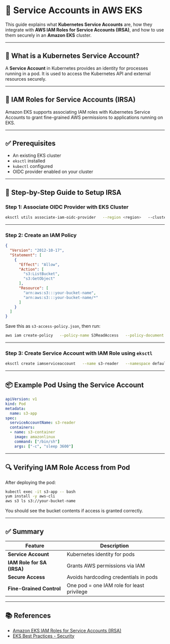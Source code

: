 # 🔐 Service Accounts in AWS EKS

This guide explains what **Kubernetes Service Accounts** are, how they integrate with **AWS IAM Roles for Service Accounts (IRSA)**, and how to use them securely in an **Amazon EKS** cluster.

---

## 📘 What is a Kubernetes Service Account?

A **Service Account** in Kubernetes provides an identity for processes running in a pod. It is used to access the Kubernetes API and external resources securely.

---

## 🔄 IAM Roles for Service Accounts (IRSA)

Amazon EKS supports associating IAM roles with Kubernetes Service Accounts to grant fine-grained AWS permissions to applications running on EKS.

---

## ✅ Prerequisites

- An existing EKS cluster
- `eksctl` installed
- `kubectl` configured
- OIDC provider enabled on your cluster

---

## 🔧 Step-by-Step Guide to Setup IRSA

### Step 1: Associate OIDC Provider with EKS Cluster

```bash
eksctl utils associate-iam-oidc-provider   --region <region>   --cluster <cluster-name>   --approve
```

---

### Step 2: Create an IAM Policy

```json
{
  "Version": "2012-10-17",
  "Statement": [
    {
      "Effect": "Allow",
      "Action": [
        "s3:ListBucket",
        "s3:GetObject"
      ],
      "Resource": [
        "arn:aws:s3:::your-bucket-name",
        "arn:aws:s3:::your-bucket-name/*"
      ]
    }
  ]
}
```

Save this as `s3-access-policy.json`, then run:

```bash
aws iam create-policy   --policy-name S3ReadAccess   --policy-document file://s3-access-policy.json
```

---

### Step 3: Create Service Account with IAM Role using `eksctl`

```bash
eksctl create iamserviceaccount   --name s3-reader   --namespace default   --cluster <cluster-name>   --attach-policy-arn arn:aws:iam::<account-id>:policy/S3ReadAccess   --approve   --override-existing-serviceaccounts
```

---

## 📦 Example Pod Using the Service Account

```yaml
apiVersion: v1
kind: Pod
metadata:
  name: s3-app
spec:
  serviceAccountName: s3-reader
  containers:
  - name: s3-container
    image: amazonlinux
    command: ["/bin/sh"]
    args: ["-c", "sleep 3600"]
```

---

## 🔍 Verifying IAM Role Access from Pod

After deploying the pod:

```bash
kubectl exec -it s3-app -- bash
yum install -y aws-cli
aws s3 ls s3://your-bucket-name
```

You should see the bucket contents if access is granted correctly.

---

## ✅ Summary

| Feature                  | Description |
|--------------------------|-------------|
| **Service Account**      | Kubernetes identity for pods |
| **IAM Role for SA (IRSA)** | Grants AWS permissions via IAM |
| **Secure Access**        | Avoids hardcoding credentials in pods |
| **Fine-Grained Control** | One pod = one IAM role for least privilege |

---

## 📚 References

- [Amazon EKS IAM Roles for Service Accounts (IRSA)](https://docs.aws.amazon.com/eks/latest/userguide/iam-roles-for-service-accounts.html)
- [EKS Best Practices - Security](https://aws.github.io/aws-eks-best-practices/security/docs/iam/)
